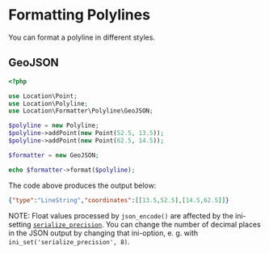 # Formatting Polylines

You can format a polyline in different styles.

## GeoJSON

``` php
<?php

use Location\Point;
use Location\Polyline;
use Location\Formatter\Polyline\GeoJSON;

$polyline = new Polyline;
$polyline->addPoint(new Point(52.5, 13.5));
$polyline->addPoint(new Point(62.5, 14.5));

$formatter = new GeoJSON;

echo $formatter->format($polyline);
```

The code above produces the output below:

``` json
{"type":"LineString","coordinates":[[13.5,52.5],[14.5,62.5]]}
```

NOTE: Float values processed by `json_encode()` are affected by the ini-setting
[`serialize_precision`](https://secure.php.net/manual/en/ini.core.php#ini.serialize-precision).
You can change the number of decimal places in the JSON output by changing
that ini-option, e. g. with `ini_set('serialize_precision', 8)`.
